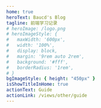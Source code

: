 ```yaml
---
home: true
heroText: Baucd's Blog
tagline: 前端学习记录
# heroImage: /logo.png
# heroImageStyle: {
#   maxWidth: '600px',
#   width: '100%',
#   display: block,
#   margin: '9rem auto 2rem',
#   background: '#fff',
#   borderRadius: '1rem',
# }
bgImageStyle: { height: "450px" }
isShowTitleInHome: true
actionText: Guide
actionLink: /views/other/guide
---
```

